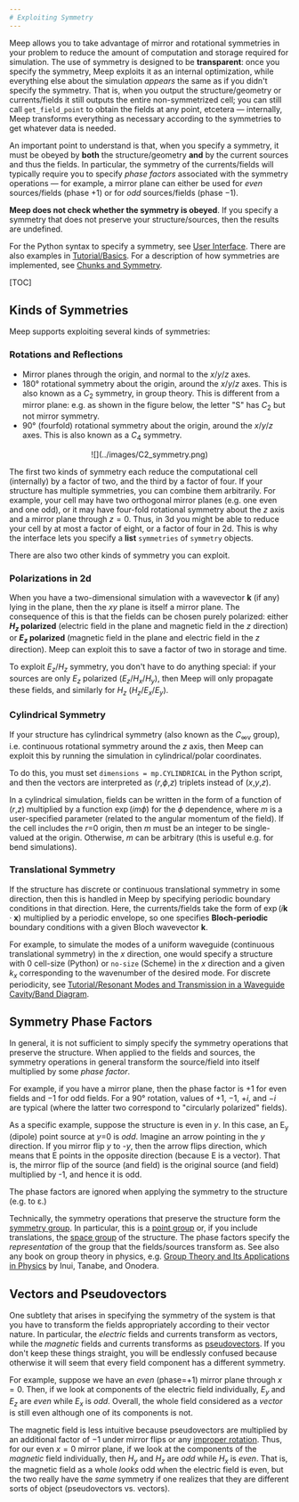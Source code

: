 ```yaml
---
# Exploiting Symmetry
---
```


Meep allows you to take advantage of mirror and rotational symmetries in your problem to reduce the amount of computation and storage required for simulation. The use of symmetry is designed to be **transparent**: once you specify the symmetry, Meep exploits it as an internal optimization, while everything else about the simulation *appears* the same as if you didn't specify the symmetry. That is, when you output the structure/geometry or currents/fields it still outputs the entire non-symmetrized cell; you can still call `get_field_point` to obtain the fields at any point, etcetera &mdash; internally, Meep transforms everything as necessary according to the symmetries to get whatever data is needed.

An important point to understand is that, when you specify a symmetry, it must be obeyed by **both** the structure/geometry **and** by the current sources and thus the fields. In particular, the symmetry of the currents/fields will typically require you to specify *phase factors* associated with the symmetry operations &mdash; for example, a mirror plane can either be used for *even* sources/fields (phase +1) or for *odd* sources/fields (phase −1).

**Meep does not check whether the symmetry is obeyed**. If you specify a symmetry that does not preserve your structure/sources, then the results are undefined.

For the Python syntax to specify a symmetry, see [User Interface](Python_User_Interface.md#symmetry). There are also examples in [Tutorial/Basics](Python_Tutorials/Basics.md#exploiting-symmetry). For a description of how symmetries are implemented, see [Chunks and Symmetry](Chunks_and_Symmetry.md).

[TOC]

Kinds of Symmetries
-------------------

Meep supports exploiting several kinds of symmetries:

### Rotations and Reflections

-   Mirror planes through the origin, and normal to the $x$/$y$/$z$ axes.
-   180° rotational symmetry about the origin, around the $x$/$y$/$z$ axes. This is also known as a $C_2$ symmetry, in group theory. This is different from a mirror plane: e.g. as shown in the figure below, the letter "S" has $C_2$ but not mirror symmetry.
-   90° (fourfold) rotational symmetry about the origin, around the $x$/$y$/$z$ axes. This is also known as a $C_4$ symmetry.

<center>
![](../images/C2_symmetry.png)
</center>

The first two kinds of symmetry each reduce the computational cell (internally) by a factor of two, and the third by a factor of four. If your structure has multiple symmetries, you can combine them arbitrarily. For example, your cell may have two orthogonal mirror planes (e.g. one even and one odd), or it may have four-fold rotational symmetry about the $z$ axis and a mirror plane through $z=0$. Thus, in 3d you might be able to reduce your cell by at most a factor of eight, or a factor of four in 2d. This is why the interface lets you specify a **list** `symmetries` of `symmetry` objects.

There are also two other kinds of symmetry you can exploit.

### Polarizations in 2d

When you have a two-dimensional simulation with a wavevector $\mathbf{k}$ (if any) lying in the plane, then the $xy$ plane is itself a mirror plane. The consequence of this is that the fields can be chosen purely polarized: either **$H_z$ polarized** (electric field in the plane and magnetic field in the $z$ direction) or **$E_z$ polarized** (magnetic field in the plane and electric field in the $z$ direction). Meep can exploit this to save a factor of two in storage and time.

To exploit $E_z$/$H_z$ symmetry, you don't have to do anything special: if your sources are only $E_z$ polarized ($E_z$/$H_x$/$H_y$), then Meep will only propagate these fields, and similarly for $H_z$ ($H_z$/$E_x$/$E_y$).

### Cylindrical Symmetry

If your structure has cylindrical symmetry (also known as the $C_{\infty\mathrm{v}}$ group), i.e. continuous rotational symmetry around the $z$ axis, then Meep can exploit this by running the simulation in cylindrical/polar coordinates.

To do this, you must set `dimensions = mp.CYLINDRICAL` in the Python script, and then the vectors are interpreted as ($r$,$\phi$,$z$) triplets instead of ($x$,$y$,$z$).

In a cylindrical simulation, fields can be written in the form of a function of ($r$,$z$) multiplied by a function $\exp(im\phi)$ for the $\phi$ dependence, where $m$ is a user-specified parameter (related to the angular momentum of the field). If the cell includes the $r$=0 origin, then $m$ must be an integer to be single-valued at the origin. Otherwise, $m$ can be arbitrary (this is useful e.g. for bend simulations).

### Translational Symmetry

If the structure has discrete or continuous translational symmetry in some direction, then this is handled in Meep by specifying periodic boundary conditions in that direction. Here, the currents/fields take the form of $\exp(i\mathbf{k}\cdot\mathbf{x})$ multiplied by a periodic envelope, so one specifies **Bloch-periodic** boundary conditions with a given Bloch wavevector $\mathbf{k}$.

For example, to simulate the modes of a uniform waveguide (continuous translational symmetry) in the $x$ direction, one would specify a structure with 0 cell-size (Python) or `no-size` (Scheme) in the $x$ direction and a given $k_x$ corresponding to the wavenumber of the desired mode. For discrete periodicity, see [Tutorial/Resonant Modes and Transmission in a Waveguide Cavity/Band Diagram](Python_Tutorials/Resonant_Modes_and_Transmission_in_a_Waveguide_Cavity.md#band-diagram).

Symmetry Phase Factors
----------------------

In general, it is not sufficient to simply specify the symmetry operations that preserve the structure. When applied to the fields and sources, the symmetry operations in general transform the source/field into itself multiplied by some *phase factor*.

For example, if you have a mirror plane, then the phase factor is +1 for even fields and −1 for odd fields. For a 90° rotation, values of +1, −1, +*i*, and −*i* are typical (where the latter two correspond to "circularly polarized" fields).

As a specific example, suppose the structure is even in *y*. In this case, an E<sub>y</sub> (dipole) point source at *y*=0 is *odd*. Imagine an arrow pointing in the *y* direction. If you mirror flip *y* to -*y*, then the arrow flips direction, which means that E points in the opposite direction (because E is a vector).  That is, the mirror flip of the source (and field) is the original source (and field) multiplied by -1, and hence it is odd.

The phase factors are ignored when applying the symmetry to the structure (e.g. to ε.)

Technically, the symmetry operations that preserve the structure form the [symmetry group](https://en.wikipedia.org/wiki/Symmetry_group). In particular, this is a [point group](https://en.wikipedia.org/wiki/Point_group) or, if you include translations, the [space group](https://en.wikipedia.org/wiki/Space_group) of the structure. The phase factors specify the *representation* of the group that the fields/sources transform as. See also any book on group theory in physics, e.g. [Group Theory and Its Applications in Physics](http://www.springer.com/us/book/9783540604457) by Inui, Tanabe, and Onodera.

Vectors and Pseudovectors
-------------------------

One subtlety that arises in specifying the symmetry of the system is that you have to transform the fields appropriately according to their vector nature. In particular, the *electric* fields and currents transform as vectors, while the *magnetic* fields and currents transforms as [pseudovectors](https://en.wikipedia.org/wiki/pseudovector). If you don't keep these things straight, you will be endlessly confused because otherwise it will seem that every field component has a different symmetry.

For example, suppose we have an *even* (phase=+1) mirror plane through $x=0$. Then, if we look at components of the electric field individually, $E_y$ and $E_z$ are *even* while $E_x$ is *odd*. Overall, the whole field considered as a *vector* is still even although one of its components is not.

The magnetic field is less intuitive because pseudovectors are multiplied by an additional factor of −1 under mirror flips or any [improper rotation](https://en.wikipedia.org/wiki/improper_rotation). Thus, for our even $x=0$ mirror plane, if we look at the components of the *magnetic* field individually, then $H_y$ and $H_z$ are *odd* while $H_x$ is *even*. That is, the magnetic field as a whole *looks* odd when the electric field is even, but the two really have the *same* symmetry if one realizes that they are different sorts of object (pseudovectors vs. vectors).
